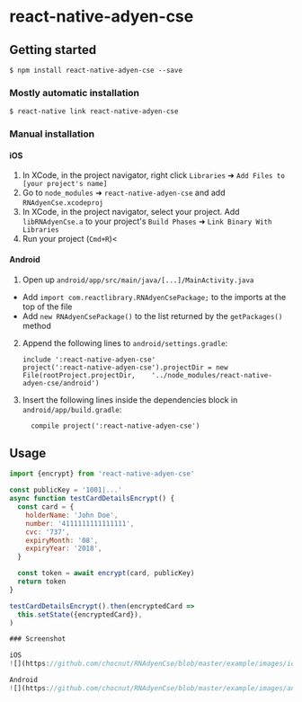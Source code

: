 
# react-native-adyen-cse

## Getting started

`$ npm install react-native-adyen-cse --save`

### Mostly automatic installation

`$ react-native link react-native-adyen-cse`

### Manual installation


#### iOS

1. In XCode, in the project navigator, right click `Libraries` ➜ `Add Files to [your project's name]`
2. Go to `node_modules` ➜ `react-native-adyen-cse` and add `RNAdyenCse.xcodeproj`
3. In XCode, in the project navigator, select your project. Add `libRNAdyenCse.a` to your project's `Build Phases` ➜ `Link Binary With Libraries`
4. Run your project (`Cmd+R`)<

#### Android

1. Open up `android/app/src/main/java/[...]/MainActivity.java`
  - Add `import com.reactlibrary.RNAdyenCsePackage;` to the imports at the top of the file
  - Add `new RNAdyenCsePackage()` to the list returned by the `getPackages()` method
2. Append the following lines to `android/settings.gradle`:
  	```
  	include ':react-native-adyen-cse'
  	project(':react-native-adyen-cse').projectDir = new File(rootProject.projectDir, 	'../node_modules/react-native-adyen-cse/android')
  	```
3. Insert the following lines inside the dependencies block in `android/app/build.gradle`:
  	```
      compile project(':react-native-adyen-cse')
  	```
## Usage
```javascript
import {encrypt} from 'react-native-adyen-cse'

const publicKey = '1001|...'
async function testCardDetailsEncrypt() {
  const card = {
    holderName: 'John Doe',
    number: '4111111111111111',
    cvc: '737',
    expiryMonth: '08',
    expiryYear: '2018',
  }

  const token = await encrypt(card, publicKey)
  return token
}

testCardDetailsEncrypt().then(encryptedCard =>
  this.setState({encryptedCard}),
)

### Screenshot

iOS
![](https://github.com/chocnut/RNAdyenCse/blob/master/example/images/ios.gif)

Android
![](https://github.com/chocnut/RNAdyenCse/blob/master/example/images/android.gif)
